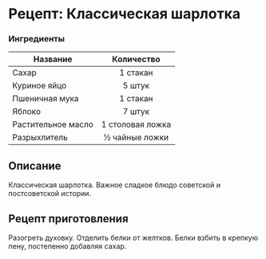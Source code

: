 # Рецепт: Классическая шарлотка

### Ингредиенты
| Название        	| Количество    |
| -------------   	|:-------------:|
|Сахар	|1 стакан	|
|Куриное яйцо	|5 штук	|
|Пшеничная мука	|1 стакан	|
|Яблоко			|7 штук		|
|Растительное масло	|1 столовая ложка	|
|Разрыхлитель		|½ чайные ложки		|

## Описание
Классическая шарлотка. Важное сладкое блюдо советской и постсоветской истории.

## Рецепт приготовления
Разогреть духовку. Отделить белки от желтков. Белки взбить в крепкую пену, постепенно добавляя сахар.
